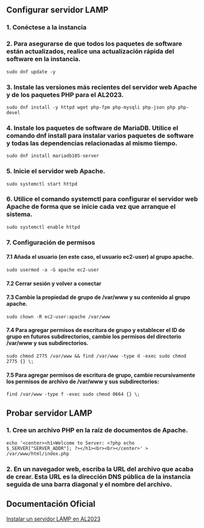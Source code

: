 ## Configurar servidor LAMP

### 1. Conéctese a la instancia

### 2. Para asegurarse de que todos los paquetes de software están actualizados, realice una actualización rápida del software en la instancia.

```console
sudo dnf update -y
```

### 3. Instale las versiones más recientes del servidor web Apache y de los paquetes PHP para el AL2023.

```console
sudo dnf install -y httpd wget php-fpm php-mysqli php-json php php-devel
```

### 4. Instale los paquetes de software de MariaDB. Utilice el comando dnf install para instalar varios paquetes de software y todas las dependencias relacionadas al mismo tiempo.

```console
sudo dnf install mariadb105-server
```

### 5. Inicie el servidor web Apache.

```console
sudo systemctl start httpd
```

### 6. Utilice el comando systemctl para configurar el servidor web Apache de forma que se inicie cada vez que arranque el sistema.

```console
sudo systemctl enable httpd
```

### 7. Configuración de permisos

#### 7.1 Añada el usuario (en este caso, el usuario ec2-user) al grupo apache.

```console
sudo usermod -a -G apache ec2-user
```

#### 7.2 Cerrar sesión y volver a conectar

#### 7.3 Cambie la propiedad de grupo de /var/www y su contenido al grupo apache.

```console
sudo chown -R ec2-user:apache /var/www
```
#### 7.4 Para agregar permisos de escritura de grupo y establecer el ID de grupo en futuros subdirectorios, cambie los permisos del directorio /var/www y sus subdirectorios.

```console
sudo chmod 2775 /var/www && find /var/www -type d -exec sudo chmod 2775 {} \;
```

#### 7.5 Para agregar permisos de escritura de grupo, cambie recursivamente los permisos de archivo de /var/www y sus subdirectorios:

```console
find /var/www -type f -exec sudo chmod 0664 {} \;
```

## Probar servidor LAMP

### 1. Cree un archivo PHP en la raíz de documentos de Apache.

```console
echo '<center><h1>Welcome to Server: <?php echo $_SERVER["SERVER_ADDR"]; ?></h1><br><br></center>' > /var/www/html/index.php
```

### 2. En un navegador web, escriba la URL del archivo que acaba de crear. Esta URL es la dirección DNS pública de la instancia seguida de una barra diagonal y el nombre del archivo.


## Documentación Oficial

[Instalar un servidor LAMP en AL2023](https://docs.aws.amazon.com/es_es/linux/al2023/ug/ec2-lamp-amazon-linux-2023.html)